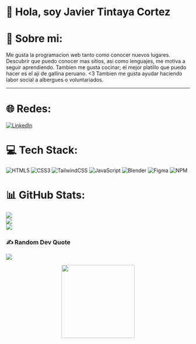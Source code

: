 # 👋 Hola, soy Javier Tintaya Cortez
# 💫 Sobre mi:
Me gusta la programacion web tanto como conocer nuevos lugares. Descubrir que puedo conocer mas sitios, asi como lenguajes, me motiva a seguir aprendiendo. Tambien me gusta cocinar; el mejor platillo que puedo hacer es el aji de gallina peruano. <3
Tambien me gusta ayudar haciendo labor social a albergues o voluntariados.

---
# 🌐 Redes:
[![LinkedIn](https://img.shields.io/badge/LinkedIn-%230077B5.svg?logo=linkedin&logoColor=white)](https://linkedin.com/in/javier-tintaya-cortez-a70817235) 

# 💻 Tech Stack:
![HTML5](https://img.shields.io/badge/html5-%23E34F26.svg?style=flat&logo=html5&logoColor=white) ![CSS3](https://img.shields.io/badge/css3-%231572B6.svg?style=flat&logo=css3&logoColor=white) ![TailwindCSS](https://img.shields.io/badge/tailwindcss-%2338B2AC.svg?style=flat&logo=tailwind-css&logoColor=white) ![JavaScript](https://img.shields.io/badge/javascript-%23323330.svg?style=flat&logo=javascript&logoColor=%23F7DF1E)  ![Blender](https://img.shields.io/badge/blender-%23F5792A.svg?style=flat&logo=blender&logoColor=white) 	![Figma](https://img.shields.io/badge/figma-%23F24E1E.svg?style=flat&logo=figma&logoColor=white) ![NPM](https://img.shields.io/badge/NPM-%23000000.svg?style=flat&logo=npm&logoColor=white)
# 📊 GitHub Stats:
![](https://github-readme-stats.vercel.app/api?username=Javicot&theme=dark&hide_border=false&include_all_commits=false&count_private=false)<br/>
![](https://github-readme-streak-stats.herokuapp.com/?user=Javicot&theme=dark&hide_border=false)<br/>
![](https://github-readme-stats.vercel.app/api/top-langs/?username=Javicot&theme=dark&hide_border=false&include_all_commits=false&count_private=false&layout=compact)

### ✍️ Random Dev Quote
![](https://quotes-github-readme.vercel.app/api?type=horizontal&theme=merko)

<p align="center">
<img src="https://octodex.github.com/images/daftpunktocat-guy.gif" width="200" >
</p>
